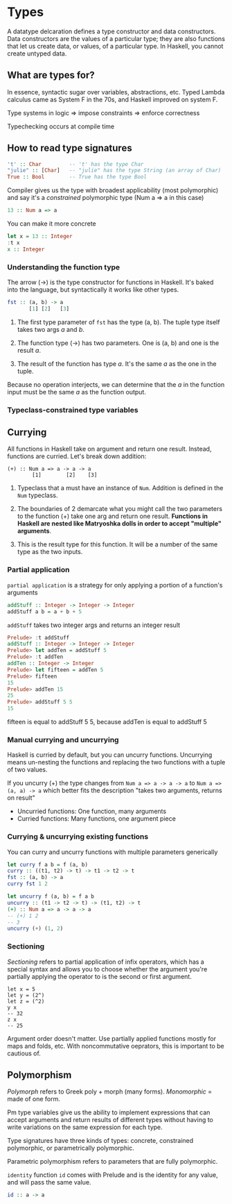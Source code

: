 # Types

A datatype delcaration defines a type constructor and data constructors. Data constructors are the values of a particular type; they are also functions that let us create data, or values, of a particular type. In Haskell, you cannot create untyped data.

## What are types for?

In essence, syntactic sugar over variables, abstractions, etc. Typed Lambda calculus came as System F in the 70s, and Haskell improved on system F.

Type systems in logic => impose constraints => enforce correctness

Typechecking occurs at compile time

## How to read type signatures

```haskell
't' :: Char         -- 't' has the type Char
"julie" :: [Char]   -- "julie" has the type String (an array of Char)
True :: Bool        -- True has the type Bool
```

Compiler gives us the type with broadest applicability (most polymorphic) and say it's a _constrained_ polymorphic type (Num a => a in this case)

```haskell
13 :: Num a => a
```

You can make it more concrete
```haskell
let x = 13 :: Integer
:t x
x :: Integer
```

### Understanding the function type

The arrow (->) is the type constructor for functions in Haskell. It's baked into the language, but syntactically it works like other types.

```haskell
fst :: (a, b) -> a
       [1] [2]   [3]
```

1. The first type parameter of `fst` has the type (a, b). The tuple type itself takes two args _a_ and _b_.

2. The function type (->) has two parameters. One is (a, b) and one is the result _a_.

3. The result of the function has type _a_. It's the same _a_ as the one in the tuple.

Because no operation interjects, we can determine that the _a_ in the function input must be the same _a_ as the function output.

### Typeclass-constrained type variables

## Currying

All functions in Haskell take on argument and return one result. Instead, functions are curried. Let's break down addition:

```
(+) :: Num a => a -> a -> a
        [1]        [2]    [3]
```

1. Typeclass that a must have an instance of `Num`. Addition is defined in the `Num` typeclass.

2. The boundaries of 2 demarcate what you might call the two parameters to the function (+) take one arg and return one result. **Functions in Haskell are nested like Matryoshka dolls in order to accept "multiple" arguments**.

3. This is the result type for this function. It will be a number of the same type as the two inputs.

### Partial application

`partial application` is a strategy for only applying a portion of a function's arguments

```haskell
addStuff :: Integer -> Integer -> Integer
addStuff a b = a + b + 5
```

`addStuff` takes two integer args and returns an integer result

```haskell
Prelude> :t addStuff
addStuff :: Integer -> Integer -> Integer
Prelude> let addTen = addStuff 5
Prelude> :t addTen
addTen :: Integer -> Integer
Prelude> let fifteen = addTen 5
Prelude> fifteen
15
Prelude> addTen 15
25
Prelude> addStuff 5 5
15
```

fifteen is equal to addStuff 5 5, because addTen is equal to addStuff 5

### Manual currying and uncurrying

Haskell is curried by default, but you can uncurry functions. Uncurrying means un-nesting the functions and replacing the two functions with a tuple of two values.

If you uncurry (+) the type changes from `Num a => a -> a -> a` to `Num a => (a, a) -> a` which better fits the description "takes two arguments, returns on result"

- Uncurried functions: One function, many arguments
- Curried functions: Many functions, one argument piece

### Currying & uncurrying existing functions

You can curry and uncurry functions with multiple parameters generically

```haskell
let curry f a b = f (a, b)
curry :: ((t1, t2) -> t) -> t1 -> t2 -> t
fst :: (a, b) -> a
curry fst 1 2
```

```haskell
let uncurry f (a, b) = f a b
uncurry :: (t1 -> t2 -> t) -> (t1, t2) -> t
(+) :: Num a => a -> a -> a
-- (+) 1 2
-- 3
uncurry (+) (1, 2)
```

### Sectioning
_Sectioning_ refers to partial application of infix operators, which has a special syntax and allows you to choose whether the argument you're partially applying the operator to is the second or first argument.

```
let x = 5
let y = (2^)
let z = (^2)
y x
-- 32
z x
-- 25
```

Argument order doesn't matter. Use partially applied functions mostly for maps and folds, etc. With noncommutative oeprators, this is important to be cautious of.

## Polymorphism

_Polymorph_ refers to Greek poly + morph (many forms). _Monomorphic_ = made of one form.

Pm type variables give us the ability to implement expressions that can accept arguments and return results of different types without having to write variations on the same expression for each type.

Type signatures have three kinds of types: concrete, constrained polymorphic, or parametrically polymorphic.

Parametric polymorphism refers to parameters that are fully polymorphic.

`identity` function `id` comes wiith Prelude and is the identity for any value, and will pass the same value.

```haskell
id :: a -> a
```

